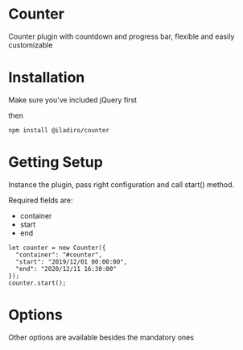 # Counter
Counter plugin with countdown and progress bar, flexible and easily customizable

# Installation
  Make sure you've included jQuery first

  then

  ```
  npm install @iladiro/counter
  ```

# Getting Setup

  Instance the plugin, pass right configuration and call start() method.

  Required fields are:
  * container
  * start
  * end
  ```
  let counter = new Counter({
    "container": "#counter",
    "start": "2019/12/01 00:00:00",
    "end": "2020/12/11 16:30:00"
  });
  counter.start();
  ```

# Options

  Other options are available besides the mandatory ones
